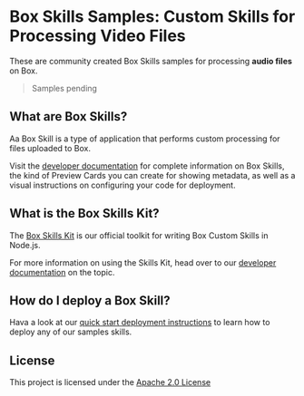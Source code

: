 # Box Skills Samples: Custom Skills for Processing Video Files 

These are community created Box Skills samples for processing **audio files** on Box. 

> Samples pending

## What are Box Skills?

Aa Box Skill is a type of application that performs custom processing for files uploaded to Box. 

Visit the [developer documentation](https://developer.box.com/docs/box-skills) for complete information on Box Skills, the kind of Preview Cards you can create for showing metadata, as well as a visual instructions on configuring your code for deployment.

## What is the Box Skills Kit?

The [Box Skills Kit](https://github.com/box/box-skills-kit-nodejs) is our official toolkit for writing Box Custom Skills in Node.js. 

For more information on using the Skills Kit, head over to our [developer documentation](https://github.com/box/box-skills-kit-nodejs/tree/master/skills-kit-library) on the topic.

## How do I deploy a Box Skill?

Hava a look at our [quick start deployment instructions](https://github.com/box/box-skills-kit-nodejs/tree/master/custom-skill-example-code) to learn how to deploy any of our samples skills.

## License

This project is licensed under the [Apache 2.0 License](LICENSE)

